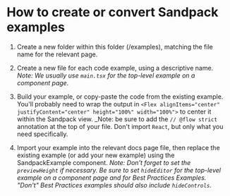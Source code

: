 # How to create or convert Sandpack examples

1. Create a new folder within this folder (/examples), matching the file name for the relevant page.

1. Create a new file for each code example, using a descriptive name.
   _Note: We usually use `main.tsx` for the top-level example on a component page._

1. Build your example, or copy-paste the code from the existing example. You'll probably need to wrap the output in `<Flex alignItems="center" justifyContent="center" height="100%" width="100%">` to center it within the Sandpack view.
   \_Note: be sure to add the `// @flow strict` annotation at the top of your file. Don't import `React`, but only what you need specifically.

1. Import your example into the relevant docs page file, then replace the existing example (or add your new example) using the SandpackExample component. _Note: Don't forget to set the `previewHeight` if necessary. Be sure to set `hideEditor` for the top-level example on a component page and for Best Practices Examples. "Don't" Best Practices examples should also include `hideControls`._
